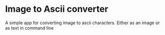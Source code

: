 # Image to Ascii converter

A simple app for converting image to ascii characters. Either as an image or as text in command line